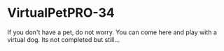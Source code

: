 # VirtualPetPRO-34
If you don't have a pet, do not worry. You can come here and play with a virtual dog. Its not completed but still...
